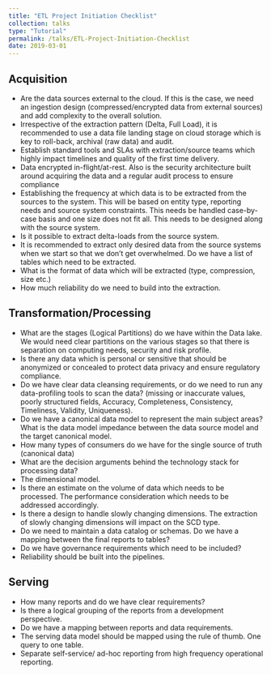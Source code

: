 ```yaml
---
title: "ETL Project Initiation Checklist"
collection: talks
type: "Tutorial"
permalink: /talks/ETL-Project-Initiation-Checklist
date: 2019-03-01
---
```


## Acquisition
* Are the data sources external to the cloud.  If this is the case, we need an ingestion design (compressed/encrypted data from external sources) and add complexity to the overall solution.
* Irrespective of the extraction pattern (Delta, Full Load), it is recommended to use a data file landing stage on cloud storage which is key to roll-back, archival (raw data) and audit.
* Establish standard tools and SLAs with extraction/source teams which highly impact timelines and quality of the first time delivery.
* Data encrypted in-flight/at-rest. Also is the security architecture built around acquiring the data and a regular audit process to ensure compliance
* Establishing the frequency at which data is to be extracted from the sources to the system. This will be based on entity type, reporting needs and source system constraints. This needs be handled case-by-case basis and one size does not fit all. This needs to be designed along with the source system.
* Is it possible to extract delta-loads from the source system.
* It is recommended to extract only desired data from the source systems when we start so that we don’t get overwhelmed. Do we have a list of tables which need to be extracted.
* What is the format of data which will be extracted (type, compression, size etc.)
* How much reliability do we need to build into the extraction.

## Transformation/Processing
* What are the stages (Logical Partitions) do we have within the Data lake. We would need clear partitions on the various stages so that there is separation on computing needs, security and risk profile.
* Is there any data which is personal or sensitive that should be anonymized or concealed to protect data privacy and ensure regulatory compliance.
* Do we have clear data cleansing requirements, or do we need to run any data-profiling tools to scan the data? (missing or inaccurate values, poorly structured fields, Accuracy, Completeness, Consistency, Timeliness, Validity, Uniqueness).
* Do we have a canonical data model to represent the main subject areas? What is the data model impedance between the data source model and the target canonical model.
* How many types of consumers do we have for the single source of truth (canonical data)
* What are the decision arguments behind the technology stack for processing data?
* The dimensional model.
* Is there an estimate on the volume of data which needs to be processed. The performance consideration which needs to be addressed accordingly.
* Is there a design to handle slowly changing dimensions. The extraction of slowly changing dimensions will impact on the SCD type.
* Do we need to maintain a data catalog or schemas. Do we have a mapping between the final reports to tables?
* Do we have governance requirements which need to be included?
* Reliability should be built into the pipelines.

## Serving
* How many reports and do we have clear requirements?
* Is there a logical grouping of the reports from a development perspective.
* Do we have a mapping between reports and data requirements.
* The serving data model should be mapped using the rule of thumb. One query to one table.
* Separate self-service/ ad-hoc reporting from high frequency operational reporting. 
